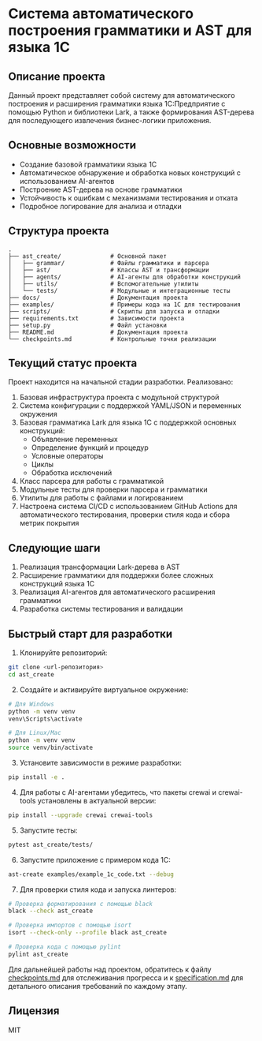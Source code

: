 # Система автоматического построения грамматики и AST для языка 1С

## Описание проекта

Данный проект представляет собой систему для автоматического построения и расширения грамматики языка 1С:Предприятие с помощью Python и библиотеки Lark, а также формирования AST-дерева для последующего извлечения бизнес-логики приложения.

## Основные возможности

- Создание базовой грамматики языка 1С
- Автоматическое обнаружение и обработка новых конструкций с использованием AI-агентов
- Построение AST-дерева на основе грамматики
- Устойчивость к ошибкам с механизмами тестирования и отката
- Подробное логирование для анализа и отладки

## Структура проекта

```
.
├── ast_create/              # Основной пакет
│   ├── grammar/             # Файлы грамматики и парсера
│   ├── ast/                 # Классы AST и трансформации
│   ├── agents/              # AI-агенты для обработки конструкций
│   ├── utils/               # Вспомогательные утилиты
│   └── tests/               # Модульные и интеграционные тесты
├── docs/                    # Документация проекта
├── examples/                # Примеры кода на 1С для тестирования
├── scripts/                 # Скрипты для запуска и отладки
├── requirements.txt         # Зависимости проекта
├── setup.py                 # Файл установки
├── README.md                # Документация проекта
└── checkpoints.md           # Контрольные точки реализации
```

## Текущий статус проекта

Проект находится на начальной стадии разработки. Реализовано:

1. Базовая инфраструктура проекта с модульной структурой
2. Система конфигурации с поддержкой YAML/JSON и переменных окружения
3. Базовая грамматика Lark для языка 1С с поддержкой основных конструкций:
   - Объявление переменных
   - Определение функций и процедур
   - Условные операторы
   - Циклы
   - Обработка исключений
4. Класс парсера для работы с грамматикой
5. Модульные тесты для проверки парсера и грамматики
6. Утилиты для работы с файлами и логированием
7. Настроена система CI/CD с использованием GitHub Actions для автоматического тестирования, проверки стиля кода и сбора метрик покрытия

## Следующие шаги

1. Реализация трансформации Lark-дерева в AST
2. Расширение грамматики для поддержки более сложных конструкций языка 1С
3. Реализация AI-агентов для автоматического расширения грамматики
4. Разработка системы тестирования и валидации

## Быстрый старт для разработки

1. Клонируйте репозиторий:
```bash
git clone <url-репозитория>
cd ast_create
```

2. Создайте и активируйте виртуальное окружение:
```bash
# Для Windows
python -m venv venv
venv\Scripts\activate

# Для Linux/Mac
python -m venv venv
source venv/bin/activate
```

3. Установите зависимости в режиме разработки:
```bash
pip install -e .
```

4. Для работы с AI-агентами убедитесь, что пакеты crewai и crewai-tools установлены в актуальной версии:
```bash
pip install --upgrade crewai crewai-tools
```

5. Запустите тесты:
```bash
pytest ast_create/tests/
```

6. Запустите приложение с примером кода 1С:
```bash
ast-create examples/example_1c_code.txt --debug
```

7. Для проверки стиля кода и запуска линтеров:
```bash
# Проверка форматирования с помощью black
black --check ast_create

# Проверка импортов с помощью isort
isort --check-only --profile black ast_create

# Проверка кода с помощью pylint
pylint ast_create
```

Для дальнейшей работы над проектом, обратитесь к файлу [checkpoints.md](checkpoints.md) для отслеживания прогресса и к [specification.md](specification.md) для детального описания требований по каждому этапу.

## Лицензия

MIT 